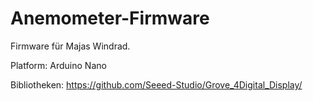 # Anemometer-Firmware

Firmware für Majas Windrad.

Platform: Arduino Nano

Bibliotheken: https://github.com/Seeed-Studio/Grove_4Digital_Display/